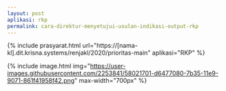```yaml
---
layout: post
aplikasi: rkp
permalink: cara-direktur-menyetujui-usulan-indikasi-output-rkp
---
```


{% include prasyarat.html 
    url="https://[nama-kl].dit.krisna.systems/renjakl/2020/prioritas-main"
    aplikasi="RKP"
%}

{% include image.html
    img="https://user-images.githubusercontent.com/2253841/58021701-d6477080-7b35-11e9-9071-861f41958f42.png"
    max-width="700px"
%}

